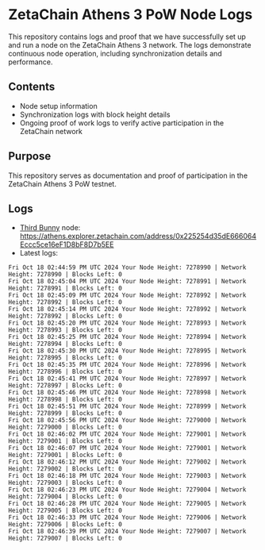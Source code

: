 # ZetaChain Athens 3 PoW Node Logs
This repository contains logs and proof that we have successfully set up and run a node on the ZetaChain Athens 3 network. The logs demonstrate continuous node operation, including synchronization details and performance.

## Contents
- Node setup information
- Synchronization logs with block height details
- Ongoing proof of work logs to verify active participation in the ZetaChain network

## Purpose
This repository serves as documentation and proof of participation in the ZetaChain Athens 3 PoW testnet.

## Logs

- [Third Bunny](https://thirdbunny.xyz/) node: https://athens.explorer.zetachain.com/address/0x225254d35dE666064Eccc5ce16eF1D8bF8D7b5EE
- Latest logs:
```
Fri Oct 18 02:44:59 PM UTC 2024 Your Node Height: 7278990 | Network Height: 7278990 | Blocks Left: 0
Fri Oct 18 02:45:04 PM UTC 2024 Your Node Height: 7278991 | Network Height: 7278991 | Blocks Left: 0
Fri Oct 18 02:45:09 PM UTC 2024 Your Node Height: 7278992 | Network Height: 7278992 | Blocks Left: 0
Fri Oct 18 02:45:14 PM UTC 2024 Your Node Height: 7278992 | Network Height: 7278992 | Blocks Left: 0
Fri Oct 18 02:45:20 PM UTC 2024 Your Node Height: 7278993 | Network Height: 7278993 | Blocks Left: 0
Fri Oct 18 02:45:25 PM UTC 2024 Your Node Height: 7278994 | Network Height: 7278994 | Blocks Left: 0
Fri Oct 18 02:45:30 PM UTC 2024 Your Node Height: 7278995 | Network Height: 7278995 | Blocks Left: 0
Fri Oct 18 02:45:35 PM UTC 2024 Your Node Height: 7278996 | Network Height: 7278996 | Blocks Left: 0
Fri Oct 18 02:45:41 PM UTC 2024 Your Node Height: 7278997 | Network Height: 7278997 | Blocks Left: 0
Fri Oct 18 02:45:46 PM UTC 2024 Your Node Height: 7278998 | Network Height: 7278998 | Blocks Left: 0
Fri Oct 18 02:45:51 PM UTC 2024 Your Node Height: 7278999 | Network Height: 7278999 | Blocks Left: 0
Fri Oct 18 02:45:56 PM UTC 2024 Your Node Height: 7279000 | Network Height: 7279000 | Blocks Left: 0
Fri Oct 18 02:46:02 PM UTC 2024 Your Node Height: 7279001 | Network Height: 7279001 | Blocks Left: 0
Fri Oct 18 02:46:07 PM UTC 2024 Your Node Height: 7279001 | Network Height: 7279001 | Blocks Left: 0
Fri Oct 18 02:46:12 PM UTC 2024 Your Node Height: 7279002 | Network Height: 7279002 | Blocks Left: 0
Fri Oct 18 02:46:18 PM UTC 2024 Your Node Height: 7279003 | Network Height: 7279003 | Blocks Left: 0
Fri Oct 18 02:46:23 PM UTC 2024 Your Node Height: 7279004 | Network Height: 7279004 | Blocks Left: 0
Fri Oct 18 02:46:28 PM UTC 2024 Your Node Height: 7279005 | Network Height: 7279005 | Blocks Left: 0
Fri Oct 18 02:46:33 PM UTC 2024 Your Node Height: 7279006 | Network Height: 7279006 | Blocks Left: 0
Fri Oct 18 02:46:39 PM UTC 2024 Your Node Height: 7279007 | Network Height: 7279007 | Blocks Left: 0
```
